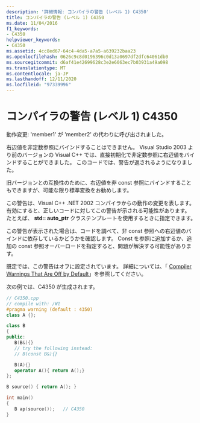 ```yaml
---
description: '詳細情報: コンパイラの警告 (レベル 1) C4350'
title: コンパイラの警告 (レベル 1) C4350
ms.date: 11/04/2016
f1_keywords:
- C4350
helpviewer_keywords:
- C4350
ms.assetid: 4cc8ed67-64c4-4da5-a7a5-a639232baa23
ms.openlocfilehash: 0626c9c8d0196396c0d13a0697df2dfc64061db0
ms.sourcegitcommit: d6af41e42699628c3e2e6063ec7b03931a49a098
ms.translationtype: MT
ms.contentlocale: ja-JP
ms.lasthandoff: 12/11/2020
ms.locfileid: "97339996"
---
```

# <a name="compiler-warning-level-1-c4350"></a>コンパイラの警告 (レベル 1) C4350

動作変更: 'member1' が 'member2' の代わりに呼び出されました。

右辺値を非定数参照にバインドすることはできません。 Visual Studio 2003 より前のバージョンの Visual C++ では、直接初期化で非定数参照に右辺値をバインドすることができました。 このコードでは、警告が返されるようになりました。

旧バージョンとの互換性のために、右辺値を非 const 参照にバインドすることもできますが、可能な限り標準変換をお勧めします。

この警告は、Visual C++ .NET 2002 コンパイラからの動作の変更を表します。 有効にすると、正しいコードに対してこの警告が示される可能性があります。 たとえば、 **std:: auto_ptr** クラステンプレートを使用するときに指定できます。

この警告が表示された場合は、コードを調べて、非 const 参照への右辺値のバインドに依存しているかどうかを確認します。 Const を参照に追加するか、追加の const 参照オーバーロードを指定すると、問題が解決する可能性があります。

既定では、この警告はオフに設定されています。 詳細については、「 [Compiler Warnings That Are Off by Default](../../preprocessor/compiler-warnings-that-are-off-by-default.md)」を参照してください。

次の例では、C4350 が生成されます。

```cpp
// C4350.cpp
// compile with: /W1
#pragma warning (default : 4350)
class A {};

class B
{
public:
   B(B&){}
   // try the following instead:
   // B(const B&){}

   B(A){}
   operator A(){ return A();}
};

B source() { return A(); }

int main()
{
   B ap(source());   // C4350
}
```
